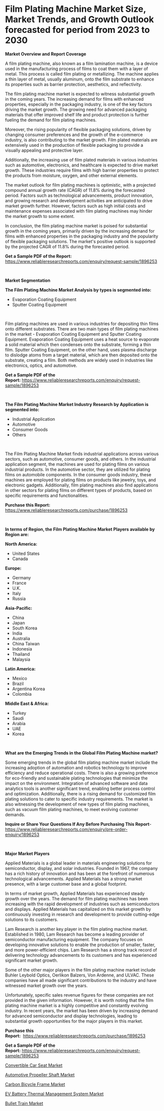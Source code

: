 <p><h1>Film Plating Machine Market Size, Market Trends, and Growth Outlook forecasted for period from 2023 to 2030</h1></p><p><strong>Market Overview and Report Coverage</strong></p>
<p><p>A film plating machine, also known as a film lamination machine, is a device used in the manufacturing process of films to coat them with a layer of metal. This process is called film plating or metallizing. The machine applies a thin layer of metal, usually aluminum, onto the film substrate to enhance its properties such as barrier protection, aesthetics, and reflectivity.</p><p>The film plating machine market is expected to witness substantial growth in the coming years. The increasing demand for films with enhanced properties, especially in the packaging industry, is one of the key factors driving the market growth. The growing need for advanced packaging materials that offer improved shelf life and product protection is further fueling the demand for film plating machines.</p><p>Moreover, the rising popularity of flexible packaging solutions, driven by changing consumer preferences and the growth of the e-commerce industry, is also contributing to the market growth. Film plated materials are extensively used in the production of flexible packaging to provide a visually appealing and protective layer.</p><p>Additionally, the increasing use of film plated materials in various industries such as automotive, electronics, and healthcare is expected to drive market growth. These industries require films with high barrier properties to protect the products from moisture, oxygen, and other external elements.</p><p>The market outlook for film plating machines is optimistic, with a projected compound annual growth rate (CAGR) of 11.8% during the forecasted period. Factors such as technological advancements, product innovation, and growing research and development activities are anticipated to drive market growth further. However, factors such as high initial costs and maintenance expenses associated with film plating machines may hinder the market growth to some extent.</p><p>In conclusion, the film plating machine market is poised for substantial growth in the coming years, primarily driven by the increasing demand for films with enhanced properties in the packaging industry and the popularity of flexible packaging solutions. The market's positive outlook is supported by the projected CAGR of 11.8% during the forecasted period.</p></p>
<p><strong>Get a Sample PDF of the Report:</strong> <a href="https://www.reliableresearchreports.com/enquiry/request-sample/1896253">https://www.reliableresearchreports.com/enquiry/request-sample/1896253</a></p>
<p>&nbsp;</p>
<p><strong>Market Segmentation</strong></p>
<p><strong>The Film Plating Machine Market Analysis by types is segmented into:</strong></p>
<p><ul><li>Evaporation Coating Equipment</li><li>Sputter Coating Equipment</li></ul></p>
<p>&nbsp;</p>
<p><p>Film plating machines are used in various industries for depositing thin films onto different substrates. There are two main types of film plating machines in the market - Evaporation Coating Equipment and Sputter Coating Equipment. Evaporation Coating Equipment uses a heat source to evaporate a solid material which then condenses onto the substrate, forming a thin film. Sputter Coating Equipment, on the other hand, uses plasma discharge to dislodge atoms from a target material, which are then deposited onto the substrate, creating a film. Both methods are widely used in industries like electronics, optics, and automotive.</p></p>
<p><strong>Get a Sample PDF of the Report:</strong>&nbsp;<a href="https://www.reliableresearchreports.com/enquiry/request-sample/1896253">https://www.reliableresearchreports.com/enquiry/request-sample/1896253</a></p>
<p>&nbsp;</p>
<p><strong>The Film Plating Machine Market Industry Research by Application is segmented into:</strong></p>
<p><ul><li>Industrial Application</li><li>Automotive</li><li>Consumer Goods</li><li>Others</li></ul></p>
<p>&nbsp;</p>
<p><p>The Film Plating Machine Market finds industrial applications across various sectors, such as automotive, consumer goods, and others. In the industrial application segment, the machines are used for plating films on various industrial products. In the automotive sector, they are utilized for plating films on automobile components. In the consumer goods industry, these machines are employed for plating films on products like jewelry, toys, and electronic gadgets. Additionally, film plating machines also find applications in other sectors for plating films on different types of products, based on specific requirements and functionalities.</p></p>
<p><strong>Purchase this Report:</strong>&nbsp; <a href="https://www.reliableresearchreports.com/purchase/1896253">https://www.reliableresearchreports.com/purchase/1896253</a></p>
<p>&nbsp;</p>
<p><strong>In terms of Region, the Film Plating Machine Market Players available by Region are:</strong></p>
<p>
    <p> <strong> North America: </strong>
        <ul>
            <li>United States</li>
            <li>Canada</li>
        </ul>
        </p> 
    <p> <strong> Europe: </strong>
        <ul>
            <li>Germany</li>
            <li>France</li>
            <li>U.K.</li>
            <li>Italy</li>
            <li>Russia</li>
        </ul>
        </p> 
    <p> <strong> Asia-Pacific: </strong>
        <ul>
            <li>China</li>
            <li>Japan</li>
            <li>South Korea</li>
            <li>India</li>
            <li>Australia</li>
            <li>China Taiwan</li>
            <li>Indonesia</li>
            <li>Thailand</li>
            <li>Malaysia</li>
        </ul>
        </p> 
    <p> <strong> Latin America: </strong>
        <ul>
            <li>Mexico</li>
            <li>Brazil</li>
            <li>Argentina Korea</li>
            <li>Colombia</li>
        </ul>
        </p> 
    <p> <strong> Middle East & Africa: </strong>
        <ul>
            <li>Turkey</li>
            <li>Saudi</li>
            <li>Arabia</li>
            <li>UAE</li>
            <li>Korea</li>
        </ul>
    </p>
    </p>
<p>&nbsp;</p>
<p><strong>What are the Emerging Trends in the Global Film Plating Machine market?</strong></p>
<p><p>Some emerging trends in the global film plating machine market include the increasing adoption of automation and robotics technology to improve efficiency and reduce operational costs. There is also a growing preference for eco-friendly and sustainable plating technologies that minimize the impact on the environment. Integration of advanced software and data analytics tools is another significant trend, enabling better process control and optimization. Additionally, there is a rising demand for customized film plating solutions to cater to specific industry requirements. The market is also witnessing the development of new types of film plating machines, such as vacuum film plating machines, to meet evolving customer demands.</p></p>
<p><strong>Inquire or Share Your Questions If Any Before Purchasing This Report</strong>- <a href="https://www.reliableresearchreports.com/enquiry/pre-order-enquiry/1896253">https://www.reliableresearchreports.com/enquiry/pre-order-enquiry/1896253</a></p>
<p>&nbsp;</p>
<p><strong>Major Market Players</strong></p>
<p><p>Applied Materials is a global leader in materials engineering solutions for semiconductor, display, and solar industries. Founded in 1967, the company has a rich history of innovation and has been at the forefront of numerous technological advancements. Applied Materials has a strong market presence, with a large customer base and a global footprint.</p><p>In terms of market growth, Applied Materials has experienced steady growth over the years. The demand for film plating machines has been increasing with the rapid development of industries such as semiconductors and displays. Applied Materials has capitalized on this market growth by continuously investing in research and development to provide cutting-edge solutions to its customers.</p><p>Lam Research is another key player in the film plating machine market. Established in 1980, Lam Research has become a leading provider of semiconductor manufacturing equipment. The company focuses on developing innovative solutions to enable the production of smaller, faster, and more power-efficient chips. Lam Research has a strong track record of delivering technology advancements to its customers and has experienced significant market growth.</p><p>Some of the other major players in the film plating machine market include Buhler Leybold Optics, Oerlikon Balzers, Von Ardenne, and ULVAC. These companies have all made significant contributions to the industry and have witnessed market growth over the years.</p><p>Unfortunately, specific sales revenue figures for these companies are not provided in the given information. However, it is worth noting that the film plating machine market is a highly competitive and constantly evolving industry. In recent years, the market has been driven by increasing demand for advanced semiconductor and display technologies, leading to substantial growth opportunities for the major players in this market.</p></p>
<p><strong>Purchase this Report:</strong>&nbsp;&nbsp;<a href="https://www.reliableresearchreports.com/purchase/1896253">https://www.reliableresearchreports.com/purchase/1896253</a></p>
<p></p>
<p><strong>Get a Sample PDF of the Report:</strong>&nbsp;<a href="https://www.reliableresearchreports.com/enquiry/request-sample/1896253">https://www.reliableresearchreports.com/enquiry/request-sample/1896253</a></p>
<p><p><a href="https://medium.com/@lilakautzer2023/convertible-car-seat-market-analysis-and-sze-forecasted-for-period-from-2023-to-2030-7da51c6b2b50">Convertible Car Seat Market</a></p><p><a href="https://medium.com/@keenanmarks2023/automotive-propeller-shaft-market-focuses-on-market-share-size-and-projected-forecast-till-2030-85a26c5e3f7b">Automotive Propeller Shaft Market</a></p><p><a href="https://medium.com/@chasegibson1901/carbon-bicycle-frame-market-competitive-analysis-market-trends-and-forecast-to-2030-51447d4c9a92">Carbon Bicycle Frame Market</a></p><p><a href="https://medium.com/@joshuahintz2023/ev-battery-thermal-management-system-market-exploring-market-share-market-trends-and-future-5d1be3c70388">EV Battery Thermal Management System Market</a></p><p><a href="https://medium.com/@emerylittle2023/bullet-train-market-share-evolution-and-market-growth-trends-2023-2030-db827c3c8eb0">Bullet Train Market</a></p></p>